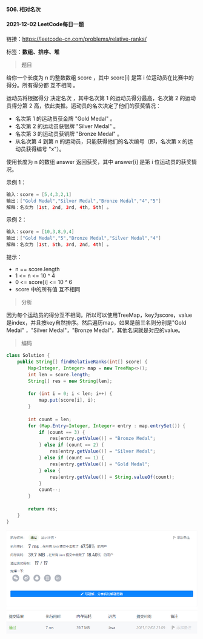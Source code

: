 #### 506. 相对名次

#### 2021-12-02 LeetCode每日一题

链接：https://leetcode-cn.com/problems/relative-ranks/

标签：**数组、排序、堆**

> 题目

给你一个长度为 n 的整数数组 score ，其中 score[i] 是第 i 位运动员在比赛中的得分。所有得分都 互不相同 。

运动员将根据得分 决定名次 ，其中名次第 1 的运动员得分最高，名次第 2 的运动员得分第 2 高，依此类推。运动员的名次决定了他们的获奖情况：

- 名次第 1 的运动员获金牌 "Gold Medal" 。
- 名次第 2 的运动员获银牌 "Silver Medal" 。
- 名次第 3 的运动员获铜牌 "Bronze Medal" 。
- 从名次第 4 到第 n 的运动员，只能获得他们的名次编号（即，名次第 x 的运动员获得编号 "x"）。

使用长度为 n 的数组 answer 返回获奖，其中 answer[i] 是第 i 位运动员的获奖情况。

示例 1：

```java
输入：score = [5,4,3,2,1]
输出：["Gold Medal","Silver Medal","Bronze Medal","4","5"]
解释：名次为 [1st, 2nd, 3rd, 4th, 5th] 。
```

示例 2：

```java
输入：score = [10,3,8,9,4]
输出：["Gold Medal","5","Bronze Medal","Silver Medal","4"]
解释：名次为 [1st, 5th, 3rd, 2nd, 4th] 。
```


提示：

- n == score.length
- 1 <= n <= 10 ^ 4
- 0 <= score[i] <= 10 ^ 6
- score 中的所有值 互不相同

> 分析

因为每个运动员的得分互不相同，所以可以使用TreeMap，key为score，value是index，并且按key自然排序。然后遍历map，如果是前三名则分别是"Gold Medal" ，"Silver Medal"，"Bronze Medal"，其他名词就是对应的value。

> 编码

```java
class Solution {
    public String[] findRelativeRanks(int[] score) {
        Map<Integer, Integer> map = new TreeMap<>();
        int len = score.length;
        String[] res = new String[len];
        
        for (int i = 0; i < len; i++) {
            map.put(score[i], i);
        }

        int count = len;
        for (Map.Entry<Integer, Integer> entry : map.entrySet()) {
            if (count == 3) {
                res[entry.getValue()] = "Bronze Medal";
            } else if (count == 2) {
                res[entry.getValue()] = "Silver Medal";
            } else if (count == 1) {
                res[entry.getValue()] = "Gold Medal";
            } else {
                res[entry.getValue()] = String.valueOf(count);
            }
            count--;
        }

        return res;
    }
}
```

![image-20211202210940822](506.相对名次.assets/image-20211202210940822.png)